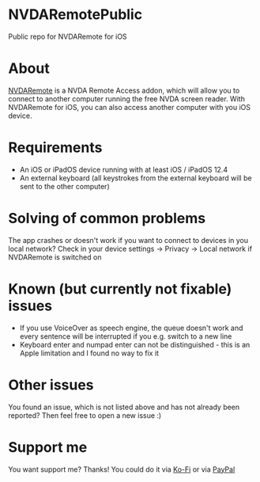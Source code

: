 # NVDARemotePublic
Public repo for NVDARemote for iOS

# About
[NVDARemote](https://github.com/nvdaremote/nvdaremote) is a NVDA Remote Access addon, which will allow you to connect to another computer running the free NVDA screen reader. With NVDARemote for iOS, you can also access another computer with you iOS device.

# Requirements
- An iOS or iPadOS device running with at least iOS / iPadOS 12.4
- An external keyboard (all keystrokes from the external keyboard will be sent to the other computer)

# Solving of common problems
The app crashes or doesn't work if you want to connect to devices in you local network? Check in your device settings -> Privacy -> Local network if NVDARemote is switched on

# Known (but currently not fixable) issues
- If you use VoiceOver as speech engine, the queue doesn't work and every sentence will be interrupted if you e.g. switch to a new line
- Keyboard enter and numpad enter can not be distinguished - this is an Apple limitation and I found no way to fix it

# Other issues
You found an issue, which is not listed above and has not already been reported? Then feel free to open a new issue :)

# Support me
You want support me? Thanks! You could do it via [Ko-Fi](https://ko-fi.com/mjssoft) or via [PayPal](https://paypal.me/mjssoft)
